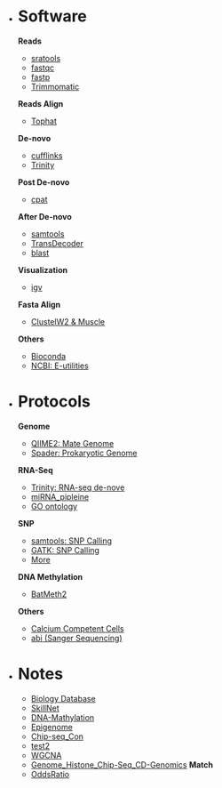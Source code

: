 - # Software
  **Reads**
  - [sratools](sratools.html)
  - [fastqc](fastqc.html)
  - [fastp](fastp.html)
  - [Trimmomatic](Trimmomatic.html)

  **Reads Align**
  - [Tophat](Tophat.html)

  **De-novo**
  - [cufflinks](cufflinks.html)
  - [Trinity](Trinity.html)

  **Post De-novo**
  - [cpat](cpat.html)

  **After De-novo**
  - [samtools](samtools.html)
  - [TransDecoder](TransDecoder.html)
  - [blast](blast.html)

  **Visualization**
  - [igv](igv.html)

  **Fasta Align**
  - [ClustelW2 & Muscle](faAlign.html)

  **Others**
  - [Bioconda](Bioconda.html)
  - [NCBI: E-utilities](E-utilities.html)

- # Protocols
  **Genome**
  - [QIIME2: Mate Genome](QIIME2.html)
  - [Spader: Prokaryotic Genome](Denove-Prokaryotic-Genome-with-Spader.html)

  **RNA-Seq**
  - [Trinity: RNA-seq de-nove](RNA-seq-with-Trinity.html)
  - [miRNA_pipleine](miRNA_pipleine.html)
  - [GO ontology](GO_ontology.html)

  **SNP**
  - [samtools: SNP Calling](snp_samtools.html)
  - [GATK: SNP Calling](snp_gatk.html)
  - [More](SNP_more.html)

  **DNA Methylation**
  - [BatMeth2](BatMeth2.html)

  **Others**
  - [Calcium Competent Cells](Competent_c.html)
  - [abi (Sanger Sequencing)](sanger_seq.html)

- # Notes
  - [Biology Database](BioDB.html)
  - [SkillNet](SkillNet.html)
  - [DNA-Mathylation](DNA-Mathylation.html)
  - [Epigenome](epigenome.html)
  - [Chip-seq_Con](Chip-seq_Con.html)
  - [test2](test2.html)
  - [WGCNA](WGCNA.html)
  - [Genome_Histone_Chip-Seq_CD-Genomics](Genome_Histone_Chip-Seq_CD-Genomics.html)
  **Match**
  - [OddsRatio](OddsRatio.html)
